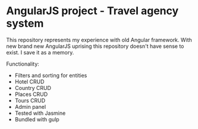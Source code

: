 # AngularJS project - Travel agency system
This repository represents my experience with old Angular framework.
With new brand new AngularJS uprising this repository doesn't have sense to exist. 
I save it as a memory.

Functionality: 
* Filters and sorting for entities
* Hotel CRUD
* Country CRUD
* Places CRUD
* Tours CRUD
* Admin panel
* Tested with Jasmine
* Bundled with gulp
